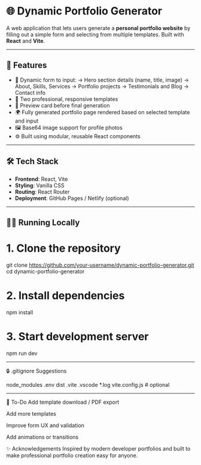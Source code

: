 # 🌐 Dynamic Portfolio Generator

A web application that lets users generate a **personal portfolio website** by filling out a simple form and selecting from multiple templates. Built with **React** and **Vite**.

----------------------------------------------------------------------------------------

## 🚀 Features

- 🔧 Dynamic form to input:
  -> Hero section details (name, title, image)
  -> About, Skills, Services
  -> Portfolio projects
  -> Testimonials and Blog
  -> Contact info
- 🎨 Two professional, responsive templates
- 📄 Preview card before final generation
- 🌍 Fully generated portfolio page rendered based on selected template and input
- 🖼️ Base64 image support for profile photos
- ⚙️ Built using modular, reusable React components

--------------------------------------------------------------------------------------

## 🛠 Tech Stack

- **Frontend**: React, Vite
- **Styling**: Vanilla CSS 
- **Routing**: React Router
- **Deployment**: GitHub Pages / Netlify (optional)

-------------------------------------------------------------------------------------------

## 🧑‍💻 Running Locally

# 1. Clone the repository
git clone https://github.com/your-username/dynamic-portfolio-generator.git
cd dynamic-portfolio-generator

# 2. Install dependencies
npm install

# 3. Start development server
npm run dev

-------------------------------------------------------------------------------------

🔒 .gitignore Suggestions

node_modules
.env
dist
.vite
.vscode
*.log
vite.config.js   # optional

----------------------------------------------------------------------------------------

📌 To-Do
 Add template download / PDF export

 Add more templates

 Improve form UX and validation

 Add animations or transitions



✨ Acknowledgements
Inspired by modern developer portfolios and built to make professional portfolio creation easy for anyone.
